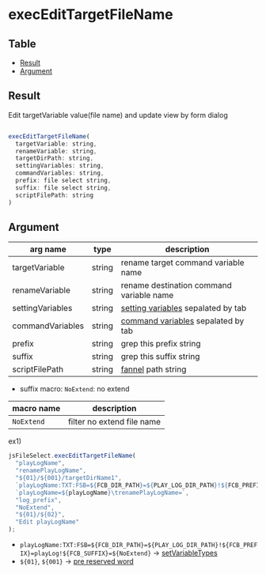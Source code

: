 
# execEditTargetFileName


Table
-----------------

* [Result](#result)
* [Argument](#argument)


## Result

Edit targetVariable value(file name) and update view by form dialog


```js.js

execEditTargetFileName(  
  targetVariable: string,  
  renameVariable: string,  
  targetDirPath: string,  
  settingVariables: string,   
  commandVariables: string, 
  prefix: file select string,  
  suffix: file select string,  
  scriptFilePath: string
)

```

## Argument

| arg name | type | description |
| -------- | -------- | -------- |
| targetVariable | string | rename target command variable name |
| renameVariable | string | rename destination command variable name |
| settingVariables | string | [setting variables](https://github.com/puutaro/CommandClick/blob/master/DEVELOPER.md#setting-variable) sepalated by tab |
| commandVariables | string | [command variables](https://github.com/puutaro/CommandClick/blob/master/DEVELOPER.md#cmd-variables) sepalated by tab |
| prefix | string | grep this prefix string |
| suffix | string | grep this suffix string |
| scriptFilePath | string | [fannel](https://github.com/puutaro/CommandClick/blob/master/md/developer/glossary.md#fannel) path string |

- suffix macro: `NoExtend`: no extend

| macro name | description |
| -------- | -------- |
| `NoExtend`| filter no extend file name |



ex1)

```js.js
jsFileSelect.execEditTargetFileName(
  "playLogName",
  "renamePlayLogName",
  "${01}/${001}/targetDirName1",
  `playLogName:TXT:FSB=${FCB_DIR_PATH}=${PLAY_LOG_DIR_PATH}!${FCB_PREFIX}=playLog!${FCB_SUFFIX}=${NoExtend}`,
  `playLogName=${playLogName}\trenamePlayLogName=`,
  "log_prefix",
  "NoExtend",
  "${01}/${02}",
  "Edit playLogName"
);
```

-  `playLogName:TXT:FSB=${FCB_DIR_PATH}=${PLAY_LOG_DIR_PATH}!${FCB_PREFIX}=playLog!${FCB_SUFFIX}=${NoExtend}` -> [setVariableTypes](https://github.com/puutaro/CommandClick/blob/master/md/developer/set_variable_types.md)
- `${01}`, `${001}` -> [pre reserved word](https://github.com/puutaro/CommandClick/blob/master/md/developer/js_pre_reserved_word.md)

